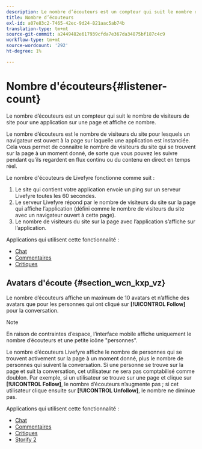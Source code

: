 ```yaml
---
description: Le nombre d’écouteurs est un compteur qui suit le nombre de visiteurs de site pour une application sur une page et affiche ce nombre.
title: Nombre d’écouteurs
exl-id: a07e83c2-7465-42ec-9d24-821aac5ab74b
translation-type: tm+mt
source-git-commit: a2449482e617939cfda7e367da34875bf187c4c9
workflow-type: tm+mt
source-wordcount: '292'
ht-degree: 1%

---
```


# Nombre d&#39;écouteurs{#listener-count}

Le nombre d’écouteurs est un compteur qui suit le nombre de visiteurs de site pour une application sur une page et affiche ce nombre.

Le nombre d’écouteurs est le nombre de visiteurs du site pour lesquels un navigateur est ouvert à la page sur laquelle une application est instanciée. Cela vous permet de connaître le nombre de visiteurs du site qui se trouvent sur la page à un moment donné, de sorte que vous pouvez les suivre pendant qu’ils regardent en flux continu ou du contenu en direct en temps réel.

Le nombre d&#39;écouteurs de Livefyre fonctionne comme suit :

1. Le site qui contient votre application envoie un ping sur un serveur Livefyre toutes les 60 secondes.
1. Le serveur Livefyre répond par le nombre de visiteurs du site sur la page qui affiche l’application (défini comme le nombre de visiteurs du site avec un navigateur ouvert à cette page).
1. Le nombre de visiteurs du site sur la page avec l’application s’affiche sur l’application.

Applications qui utilisent cette fonctionnalité :

* [Chat](../c-about-apps/c-chat-app/c-chat-app.md#c_chat_app)
* [Commentaires](/help/using/c-about-apps/c-comments/c-comments.md)
* [Critiques](../c-about-apps/c-reviews-app/c-reviews-app.md#c_reviews_app)

## Avatars d&#39;écoute {#section_wcn_kxp_vz}

Le nombre d’écouteurs affiche un maximum de 10 avatars et n’affiche des avatars que pour les personnes qui ont cliqué sur **[!UICONTROL Follow]** pour la conversation.

>[!NOTE]
>
>En raison de contraintes d’espace, l’interface mobile affiche uniquement le nombre d’écouteurs et une petite icône &quot;personnes&quot;.

Le nombre d’écouteurs Livefyre affiche le nombre de personnes qui se trouvent activement sur la page à un moment donné, plus le nombre de personnes qui suivent la conversation. Si une personne se trouve sur la page et suit la conversation, cet utilisateur ne sera pas comptabilisé comme doublon. Par exemple, si un utilisateur se trouve sur une page et clique sur **[!UICONTROL Follow]**, le nombre d’écouteurs n’augmente pas ; si cet utilisateur clique ensuite sur **[!UICONTROL Unfollow]**, le nombre ne diminue pas.

Applications qui utilisent cette fonctionnalité :

* [Chat](../c-about-apps/c-chat-app/c-chat-app.md#c_chat_app)
* [Commentaires](/help/using/c-about-apps/c-comments/c-comments.md)
* [Critiques](../c-about-apps/c-reviews-app/c-reviews-app.md#c_reviews_app)
* [Storify 2](../c-about-apps/c-storify2/c-storify2.md#c_storify2)

